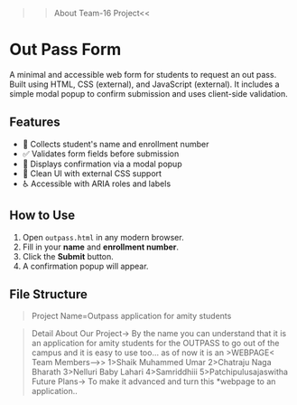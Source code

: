 >>About Team-16 Project<<
# Out Pass Form

A minimal and accessible web form for students to request an out pass. Built using HTML, CSS (external), and JavaScript (external). It includes a simple modal popup to confirm submission and uses client-side validation.

## Features

- 🧾 Collects student's name and enrollment number
- ✅ Validates form fields before submission
- 💬 Displays confirmation via a modal popup
- 🎨 Clean UI with external CSS support
- ♿️ Accessible with ARIA roles and labels

## How to Use

1. Open `outpass.html` in any modern browser.
2. Fill in your **name** and **enrollment number**.
3. Click the **Submit** button.
4. A confirmation popup will appear.

## File Structure

> Project Name=Outpass application for amity students

> Detail About Our Project-> 
                              By the name you can understand that it is an application for amity students for the OUTPASS to go out of the campus and it is easy to use too...
                              as of now it is an >WEBPAGE<
> Team Members-->>
                    1>Shaik Muhammed Umar
                    2>Chatraju Naga Bharath
                    3>Nelluri Baby Lahari
                    4>Samriddhiii
                    5>Patchipulusajaswitha
> Future Plans-> To make it advanced and turn this *webpage to an application..
                           
